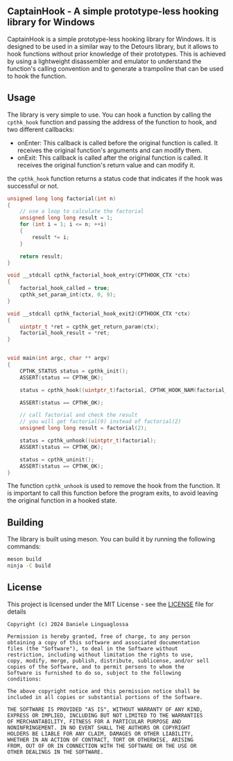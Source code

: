 ## CaptainHook - A simple prototype-less hooking library for Windows

CaptainHook is a simple prototype-less hooking library for Windows. It is designed to be used in a similar way to the Detours library, but it allows to hook functions without prior knowledge of their prototypes. This is achieved by using a lightweight disassembler and emulator to understand the function's calling convention and to generate a trampoline that can be used to hook the function.

## Usage

The library is very simple to use. You can hook a function by calling the `cpthk_hook` function and passing the address of the function to hook, and two different callbacks:
 - onEnter: This callback is called before the original function is called. It receives the original function's arguments and can modify them.
 - onExit: This callback is called after the original function is called. It receives the original function's return value and can modify it.
  
the `cpthk_hook` function returns a status code that indicates if the hook was successful or not.

```c
unsigned long long factorial(int n)
{
    // use a loop to calculate the factorial
    unsigned long long result = 1;
    for (int i = 1; i <= n; ++i)
    {
        result *= i;
    }

    return result;
}

void __stdcall cpthk_factorial_hook_entry(CPTHOOK_CTX *ctx)
{
    factorial_hook_called = true;
    cpthk_set_param_int(ctx, 0, 9);
}

void __stdcall cpthk_factorial_hook_exit2(CPTHOOK_CTX *ctx)
{
    uintptr_t *ret = cpthk_get_return_param(ctx);
    factorial_hook_result = *ret;
}


void main(int argc, char ** argv)
{
    CPTHK_STATUS status = cpthk_init();
    ASSERT(status == CPTHK_OK);

    status = cpthk_hook((uintptr_t)factorial, CPTHK_HOOK_NAM(factorial_hook_entry2), CPTHK_HOOK_NAME(factorial_hook_exit2));

    ASSERT(status == CPTHK_OK);

    // call factorial and check the result
    // you will get factorial(9) instead of factorial(2)
    unsigned long long result = factorial(2);

    status = cpthk_unhook((uintptr_t)factorial);
    ASSERT(status == CPTHK_OK);

    status = cpthk_uninit();
    ASSERT(status == CPTHK_OK);
}

```  

The function `cpthk_unhook` is used to remove the hook from the function. It is important to call this function before the program exits, to avoid leaving the original function in a hooked state.

## Building

The library is built using meson. You can build it by running the following commands:

```bash
meson build
ninja -C build
```

## License

This project is licensed under the MIT License - see the [LICENSE](LICENSE) file for details

```
Copyright (c) 2024 Daniele Linguaglossa

Permission is hereby granted, free of charge, to any person
obtaining a copy of this software and associated documentation
files (the "Software"), to deal in the Software without
restriction, including without limitation the rights to use,
copy, modify, merge, publish, distribute, sublicense, and/or sell
copies of the Software, and to permit persons to whom the
Software is furnished to do so, subject to the following
conditions:

The above copyright notice and this permission notice shall be
included in all copies or substantial portions of the Software.

THE SOFTWARE IS PROVIDED "AS IS", WITHOUT WARRANTY OF ANY KIND,
EXPRESS OR IMPLIED, INCLUDING BUT NOT LIMITED TO THE WARRANTIES
OF MERCHANTABILITY, FITNESS FOR A PARTICULAR PURPOSE AND
NONINFRINGEMENT. IN NO EVENT SHALL THE AUTHORS OR COPYRIGHT
HOLDERS BE LIABLE FOR ANY CLAIM, DAMAGES OR OTHER LIABILITY,
WHETHER IN AN ACTION OF CONTRACT, TORT OR OTHERWISE, ARISING
FROM, OUT OF OR IN CONNECTION WITH THE SOFTWARE OR THE USE OR
OTHER DEALINGS IN THE SOFTWARE.
```